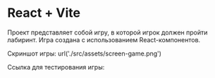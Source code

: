 # React + Vite

Проект представляет собой игру, в которой игрок должен пройти лабиринт. Игра создана с использованием React-компонентов.

Скриншот игры: url('./src/assets/screen-game.png')

Ссылка для тестирования игры: 